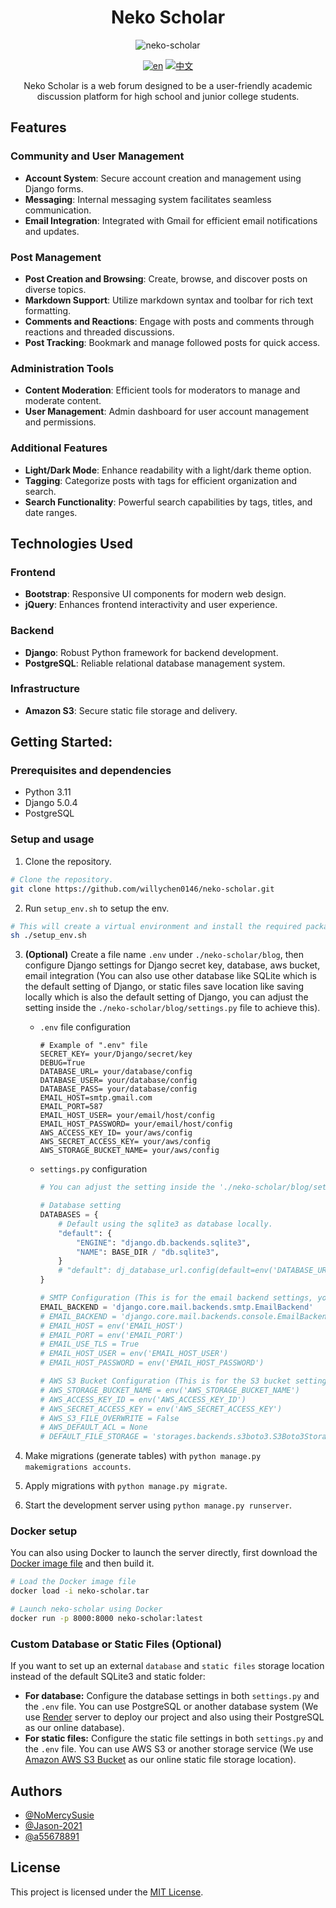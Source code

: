 <h1 align="center">Neko Scholar</h1>

<div align="center">

![neko-scholar](https://github.com/user-attachments/assets/cc73292f-b2b8-49ae-8d41-05b3edd90fa2)

[![en](https://img.shields.io/badge/lang-en-red)](https://github.com/willychen0146/neko-scholar/blob/main/README.md)
[![中文](https://img.shields.io/badge/lang-中文-green.svg)](https://github.com/willychen0146/neko-scholar/blob/main/README.zh-TW.md)

Neko Scholar is a web forum designed to be a user-friendly academic discussion platform for high school and junior college students.

</div>

## Features

### Community and User Management
- **Account System**: Secure account creation and management using Django forms.
- **Messaging**: Internal messaging system facilitates seamless communication.
- **Email Integration**: Integrated with Gmail for efficient email notifications and updates.

### Post Management
- **Post Creation and Browsing**: Create, browse, and discover posts on diverse topics.
- **Markdown Support**: Utilize markdown syntax and toolbar for rich text formatting.
- **Comments and Reactions**: Engage with posts and comments through reactions and threaded discussions.
- **Post Tracking**: Bookmark and manage followed posts for quick access.

### Administration Tools
- **Content Moderation**: Efficient tools for moderators to manage and moderate content.
- **User Management**: Admin dashboard for user account management and permissions.

### Additional Features
- **Light/Dark Mode**: Enhance readability with a light/dark theme option.
- **Tagging**: Categorize posts with tags for efficient organization and search.
- **Search Functionality**: Powerful search capabilities by tags, titles, and date ranges.

## Technologies Used
### Frontend
- **Bootstrap**: Responsive UI components for modern web design.
- **jQuery**: Enhances frontend interactivity and user experience.

### Backend
- **Django**: Robust Python framework for backend development.
- **PostgreSQL**: Reliable relational database management system.

### Infrastructure
- **Amazon S3**: Secure static file storage and delivery.

## Getting Started:

### Prerequisites and dependencies
- Python 3.11
- Django 5.0.4
- PostgreSQL

### Setup and usage
1. Clone the repository.
```sh
# Clone the repository.
git clone https://github.com/willychen0146/neko-scholar.git
```

2. Run `setup_env.sh` to setup the env.

```sh
# This will create a virtual environment and install the required packages.
sh ./setup_env.sh
```

3. **(Optional)** Create a file name `.env` under `./neko-scholar/blog`, then configure Django settings for Django secret key, database, aws bucket, email integration (You can also use other database like SQLite which is the default setting of Django, or static files save location like saving locally which is also the default setting of Django, you can adjust the setting inside the `./neko-scholar/blog/settings.py` file to achieve this).

    - `.env` file configuration
        ```
        # Example of ".env" file
        SECRET_KEY= your/Django/secret/key
        DEBUG=True
        DATABASE_URL= your/database/config
        DATABASE_USER= your/database/config
        DATABASE_PASS= your/database/config
        EMAIL_HOST=smtp.gmail.com
        EMAIL_PORT=587
        EMAIL_HOST_USER= your/email/host/config
        EMAIL_HOST_PASSWORD= your/email/host/config
        AWS_ACCESS_KEY_ID= your/aws/config
        AWS_SECRET_ACCESS_KEY= your/aws/config
        AWS_STORAGE_BUCKET_NAME= your/aws/config
        ```
    - `settings.py` configuration
        ```python
        # You can adjust the setting inside the './neko-scholar/blog/settings.py'

        # Database setting
        DATABASES = {
            # Default using the sqlite3 as database locally.
            "default": {
                "ENGINE": "django.db.backends.sqlite3",
                "NAME": BASE_DIR / "db.sqlite3",
            }
            # "default": dj_database_url.config(default=env('DATABASE_URL')) # Use this line instead to use Postgres or other database for production.
        }

        # SMTP Configuration (This is for the email backend settings, you can use your own email configuration)
        EMAIL_BACKEND = 'django.core.mail.backends.smtp.EmailBackend'
        # EMAIL_BACKEND = 'django.core.mail.backends.console.EmailBackend'
        # EMAIL_HOST = env('EMAIL_HOST')
        # EMAIL_PORT = env('EMAIL_PORT')
        # EMAIL_USE_TLS = True
        # EMAIL_HOST_USER = env('EMAIL_HOST_USER')
        # EMAIL_HOST_PASSWORD = env('EMAIL_HOST_PASSWORD')

        # AWS S3 Bucket Configuration (This is for the S3 bucket settings, you can use your own static files save location configuration)
        # AWS_STORAGE_BUCKET_NAME = env('AWS_STORAGE_BUCKET_NAME')
        # AWS_ACCESS_KEY_ID = env('AWS_ACCESS_KEY_ID')
        # AWS_SECRET_ACCESS_KEY = env('AWS_SECRET_ACCESS_KEY')
        # AWS_S3_FILE_OVERWRITE = False
        # AWS_DEFAULT_ACL = None
        # DEFAULT_FILE_STORAGE = 'storages.backends.s3boto3.S3Boto3Storage' # Uncomment this line to use S3 bucket for media files storage
        ```

4. Make migrations (generate tables) with `python manage.py makemigrations accounts`.
5. Apply migrations with `python manage.py migrate`.
6. Start the development server using `python manage.py runserver`.

### Docker setup
You can also using Docker to launch the server directly, first download the [Docker image file](https://drive.google.com/file/d/1Ss0jQvlAzZZhTm0VW7jJZh-On0iVqoYm/view?usp=drive_link) and then build it.

```sh
# Load the Docker image file
docker load -i neko-scholar.tar

# Launch neko-scholar using Docker
docker run -p 8000:8000 neko-scholar:latest
```

### **Custom Database or Static Files (Optional)**
If you want to set up an external `database` and `static files` storage location instead of the default SQLite3 and static folder: 

- **For database:** Configure the database settings in both `settings.py` and the `.env` file. You can use PostgreSQL or another database system (We use [Render](https://render.com/) server to deploy our project and also using their PostgreSQL as our online database).
- **For static files:** Configure the static file settings in both `settings.py` and the `.env` file. You can use AWS S3 or another storage service (We use [Amazon AWS S3 Bucket](https://aws.amazon.com/tw/s3/) as our online static file storage location).

## Authors

- [@NoMercySusie](https://github.com/willychen0146)
- [@Jason-2021](https://github.com/Jason-2021)
- [@a55678891](https://github.com/a55678891)

## License

This project is licensed under the [MIT License](LICENSE).
